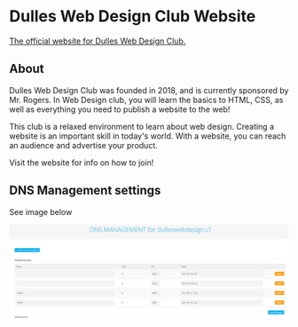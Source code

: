 # Dulles Web Design Club Website

[The official website for Dulles Web Design Club.](https://dulleswebdesign.cf)

## About
Dulles Web Design Club was founded in 2018, and is currently sponsored by Mr. Rogers. In Web Design club, you will learn the basics to HTML, CSS, as well as everything you need to publish a website to the web!

This club is a relaxed environment to learn about web design. Creating a website is an important skill in today's world. With a website, you can reach an audience and advertise your product.

Visit the website for info on how to join!

## DNS Management settings
See image below

![Alt text](/DNS-Management-IPs.PNG)
